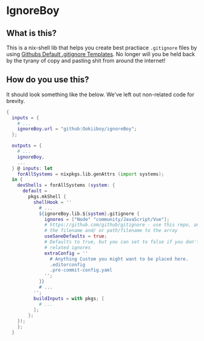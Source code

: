 # IgnoreBoy

## What is this?

This is a nix-shell lib that helps you create best practiace `.gitignore` files
by using
[Githubs Default .gitignore Templates](https://github.com/github/gitignore). No
longer will you be held back by the tyrany of copy and pasting shit from around
the internet!

## How do you use this?

It should look something like the below. We've left out non-related code for
brevity.

```nix
{
  inputs = {
    # ...
    ignoreBoy.url = "github:Ookiiboy/ignoreBoy";
  };

  outputs = {
    # ...
    ignoreBoy,
    ...
  } @ inputs: let
    forAllSystems = nixpkgs.lib.genAttrs (import systems);
  in {
    devShells = forAllSystems (system: {
      default = 
        pkgs.mkShell {
          shellHook = ''
            # ...
            ${ignoreBoy.lib.${system}.gitignore {
              ignores = ["Node" "community/JavaScript/Vue"]; 
              # https://github.com/github/gitignore - use this repo, and add 
              # the filename and/ or path/filename to the array 
              useSaneDefaults = true; 
              # Defaults to true, but you can set to false if you don't want OS
              # related ignores
              extraConfig = ''
                # Anything Custom you might want to be placed here.
                .editorconfig
                .pre-commit-config.yaml
              '';
            }}
            # ...
          '';
          buildInputs = with pkgs; [
            # ...
          ];
        };
    });
    };
  }
```
